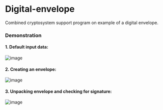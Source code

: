 # Digital-envelope
Combined cryptosystem support program on example of a digital envelope. 


### Demonstration

#### 1. Default input data:

![image](https://user-images.githubusercontent.com/43709724/144452415-957f5e1e-f995-44b5-857d-0d9384e93438.png)


#### 2. Creating an envelope:

![image](https://user-images.githubusercontent.com/43709724/144452503-b62e9213-d95d-4ef9-a15a-2274d54b24c9.png)


#### 3. Unpacking envelope and checking for signature:

![image](https://user-images.githubusercontent.com/43709724/144452592-08549a0c-6062-4f11-9929-0fa55a6322b2.png)
